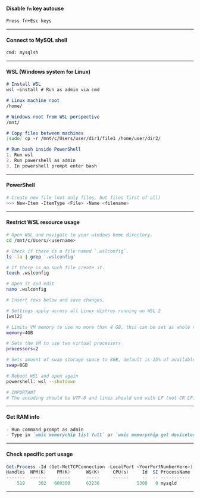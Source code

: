 #### Disable `fn` key autouse
```md
Press fn+Esc keys
```
---
#### Connect to MySQL shell
```bash
cmd: mysqlsh
```
---
#### WSL (Windows system for Linux)
```md
# Install WSL
wsl –install # Run as admin via cmd

# Linux machine root
/home/

# Windows root from WSL perspective
/mnt/

# Copy files between machines
[sudo] cp -r /mnt/c/Users/user/dir1/file1 /home/user/dir2/ 

# Run bash inside PowerShell
1. Run wsl
2. Run powershell as admin
3. In powershell prompt enter bash


```
---
#### PowerShell
```bash
# Create new file (not only files, but files first of all)
>>> New-Item -ItemType <File> -Name <filename>
```
---

#### Restrict WSL resource usage
```bash
# Open WSL and navigate to your windows home directory.
cd /mnt/c/Users/<username>

# Check if there is a file named `.wslconfig`.
ls -la | grep '.wslconfig'

# If there is no such file create it.
touch .wslconfig

# Open it and edit
nano .wslconfig

# Insert rows below and save changes. 

# Settings apply across all Linux distros running on WSL 2
[wsl2]

# Limits VM memory to use no more than 4 GB, this can be set as whole numbers using GB or MB
memory=4GB

# Sets the VM to use two virtual processors
processors=2

# Sets amount of swap storage space to 8GB, default is 25% of available RAM
swap=8GB

# Reboot WSL and open again
powershell: wsl --shutdown

# IMPORTANT
# The encoding should be UTF-8 and lines should end with LF (not CR LF)
```
---
#### Get RAM info
```markdown
- Run command prompt as admin
- Type in `wmic memorychip list full` or `wmic memorychip get devicelocator, memorytype, formfactor`
```
---
#### Check specific port usage
```powershell
Get-Process -Id (Get-NetTCPConnection -LocalPort <YourPortNumberHere>).OwningProcess
Handles  NPM(K)    PM(K)      WS(K)     CPU(s)     Id  SI ProcessName
-------  ------    -----      -----     ------     --  -- -----------
    519     302   600300      63236              5308   0 mysqld
```
---
